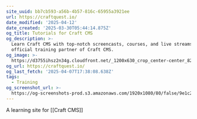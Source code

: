 ```yaml
---
site_uuid: bb7cb593-a56b-4b57-816c-65955a3921ee
url: https://craftquest.io/
date_modified: '2025-04-12'
date_created: '2025-03-30T05:44:14.875Z'
og_title: Tutorials for Craft CMS
og_description: >-
  Learn Craft CMS with top-notch screencasts, courses, and live streams with the
  official training partner of Craft CMS.
og_image: >-
  https://d3755ihsz2n34g.cloudfront.net/_1200x630_crop_center-center_82_none/default-social-image-960x540.png?mtime=1556542821
og_url: https://craftquest.io/
og_last_fetch: '2025-04-07T17:38:08.638Z'
tags:
  - Training
og_screenshot_url: >-
  https://og-screenshots-prod.s3.amazonaws.com/1920x1080/80/false/9e1c2131fdea0f0a83808e92ec379863a9c3dc77402bf094c0603d604b45d794.jpeg
---
```





































A learning site for [[Craft CMS]]
